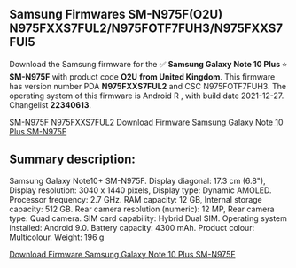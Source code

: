 <h2>Samsung Firmwares SM-N975F(O2U) N975FXXS7FUL2/N975FOTF7FUH3/N975FXXS7FUI5</h2>
Download the Samsung firmware for the ✅ <strong>Samsung Galaxy Note 10 Plus </strong> ⭐ <strong>SM-N975F</strong> with product code <strong>O2U</strong> <strong> from United Kingdom</strong>. This firmware has version number PDA <strong>N975FXXS7FUL2</strong> and CSC N975FOTF7FUH3. The operating system of this firmware is Android R , with build date 2021-12-27. Changelist <strong>22340613</strong>.

[SM-N975F](https://samfirm.shop/samsung/model/SM-N975F)
[N975FXXS7FUL2](https://samfirm.shop/samsung/pda/N975FXXS7FUL2)
[Download Firmware Samsung Galaxy Note 10 Plus SM-N975F](https://samfirm.shop/samsung/firmware/485478)
<h2>Summary description:</h2>
<p>Samsung Galaxy Note10+ SM-N975F. Display diagonal: 17.3 cm (6.8"), Display resolution: 3040 x 1440 pixels, Display type: Dynamic AMOLED. Processor frequency: 2.7 GHz. RAM capacity: 12 GB, Internal storage capacity: 512 GB. Rear camera resolution (numeric): 12 MP, Rear camera type: Quad camera. SIM card capability: Hybrid Dual SIM. Operating system installed: Android 9.0. Battery capacity: 4300 mAh. Product colour: Multicolour. Weight: 196 g</p>


[Download Firmware Samsung Galaxy Note 10 Plus SM-N975F](https://samfirm.shop/samsung/firmware/485478)
